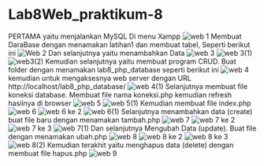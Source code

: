 # Lab8Web_praktikum-8
PERTAMA yaitu menjalankan MySQL Di menu Xampp
![web 1](https://user-images.githubusercontent.com/56400200/120879722-92761580-c5ef-11eb-9052-0b193b497600.PNG)
Membuat DaraBase dengan menamakan latihan1 dan membuat tabel, Seperti berikut ini
![Web 2](https://user-images.githubusercontent.com/56400200/120879816-48d9fa80-c5f0-11eb-94d1-cd28c11dacd9.PNG)
Dan selanjutnya yaitu menambahkan Data
![web 3](https://user-images.githubusercontent.com/56400200/120879866-b128dc00-c5f0-11eb-989e-c3abfebfa2ff.PNG)
![web 3(1)](https://user-images.githubusercontent.com/56400200/120879907-e9c8b580-c5f0-11eb-9481-10ae1fcbc22c.png)
![web3(2)](https://user-images.githubusercontent.com/56400200/120879933-1c72ae00-c5f1-11eb-903c-3bc1f3107926.PNG)
Kemudian selanjutnya yaitu membuat program CRUD. Buat folder dengan menamakan lab8_php_database seperti berikut ini
![web 4](https://user-images.githubusercontent.com/56400200/120879999-9d31aa00-c5f1-11eb-94a2-aa58c88fc5ea.PNG)
kemudian untuk mengaksesnya web server dengan URL http://localhost/lab8_php_database/
![web 4(1)](https://user-images.githubusercontent.com/56400200/120880129-8e97c280-c5f2-11eb-91c5-b9903ebd0637.PNG)
Selanjutnya membuat file koneksi database. Membuat file nama koneksi.php kemudian refresh hasilnya di browser
![web 5](https://user-images.githubusercontent.com/56400200/120880186-e6cec480-c5f2-11eb-83ae-832826e21273.PNG)
![web 5(1)](https://user-images.githubusercontent.com/56400200/120880209-09f97400-c5f3-11eb-97d3-ddd86b10c284.PNG)
Kemudian membuat file index.php
![web 6](https://user-images.githubusercontent.com/56400200/120880254-6a88b100-c5f3-11eb-9e14-e7e43981c775.png)
![web 6 ke 2](https://user-images.githubusercontent.com/56400200/120880270-9146e780-c5f3-11eb-9bd7-5f7141847777.png)
![web 6(1)](https://user-images.githubusercontent.com/56400200/120880279-b3406a00-c5f3-11eb-8868-c34e8335b9eb.png)
Selanjutnya menambahkan data (create) buat file baru dengan menamakan tambah.php
![web 7](https://user-images.githubusercontent.com/56400200/120880321-0b776c00-c5f4-11eb-9ed1-dd34daffb4f9.png)
![web 7 ke 2](https://user-images.githubusercontent.com/56400200/120880413-92c4df80-c5f4-11eb-9cc5-f26d6421d700.png)
![web 7 ke 3](https://user-images.githubusercontent.com/56400200/120880457-e46d6a00-c5f4-11eb-89c1-e246250e840e.png)
![web 7(1)](https://user-images.githubusercontent.com/56400200/120880579-bb010e00-c5f5-11eb-95e6-3509e487eb5c.png)
Dan selanjutnya Mengubah Data (update). Buat file dengan menamakan ubah.php
![web 8](https://user-images.githubusercontent.com/56400200/120880711-21862c00-c5f6-11eb-8682-ec2fe1a849fd.png)
![web 8 ke 2](https://user-images.githubusercontent.com/56400200/120880738-48dcf900-c5f6-11eb-8d72-004a41783f86.png)
![web 8 ke 3](https://user-images.githubusercontent.com/56400200/120880769-71fd8980-c5f6-11eb-995c-de1ba0016f71.png)
![web 8(2)](https://user-images.githubusercontent.com/56400200/120880798-9fe2ce00-c5f6-11eb-876f-867e28d63010.png)
Kemudian terakhit yaitu menghapus data (delete) dengan membuat file hapus.php
![web 9](https://user-images.githubusercontent.com/56400200/120880844-fa7c2a00-c5f6-11eb-81fe-38ef95f87315.png)

















